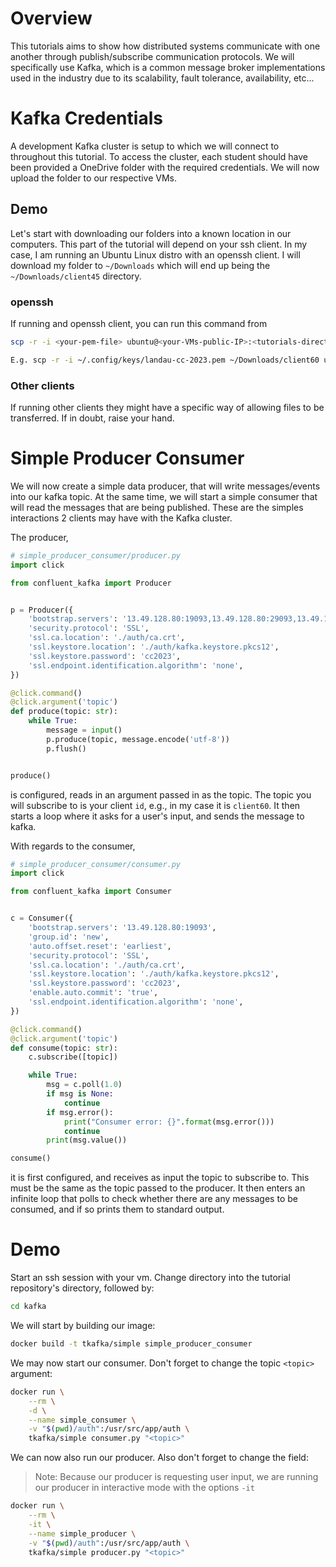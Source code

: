 # Overview

This tutorials aims to show how distributed systems communicate with one
another through publish/subscribe communication protocols. We will specifically
use Kafka, which is a common message broker implementations used in the
industry due to its scalability, fault tolerance, availability, etc...

# Kafka Credentials

A development Kafka cluster is setup to which we will connect to throughout
this tutorial. To access the cluster, each student should have been provided a
OneDrive folder with the required credentials. We will now upload the folder to
our respective VMs.

## Demo

Let's start with downloading our folders into a known location in our
computers. This part of the tutorial will depend on your ssh client. In my
case, I am running an Ubuntu Linux distro with an openssh client. I will
download my folder to `~/Downloads` which will end up being the
`~/Downloads/client45` directory.

### openssh

If running and openssh client, you can run this command from 

```bash
scp -r -i <your-pem-file> ubuntu@<your-VMs-public-IP>:<tutorials-directory> <folder-path-just-downloaded>

E.g. scp -r -i ~/.config/keys/landau-cc-2023.pem ~/Downloads/client60 ubuntu@13.48.5.125:/home/ubuntu/repos/cc-2023-tutorials
```

### Other clients

If running other clients they might have a specific way of allowing files to be
transferred. If in doubt, raise your hand.

# Simple Producer Consumer

We will now create a simple data producer, that will write messages/events into
our kafka topic. At the same time, we will start a simple consumer that will
read the messages that are being published. These are the simples interactions
2 clients may have with the Kafka cluster. 

The producer, 
```python
# simple_producer_consumer/producer.py
import click

from confluent_kafka import Producer


p = Producer({
    'bootstrap.servers': '13.49.128.80:19093,13.49.128.80:29093,13.49.128.80:39093',
    'security.protocol': 'SSL',
    'ssl.ca.location': './auth/ca.crt',
    'ssl.keystore.location': './auth/kafka.keystore.pkcs12',
    'ssl.keystore.password': 'cc2023',
    'ssl.endpoint.identification.algorithm': 'none',
})

@click.command()
@click.argument('topic')
def produce(topic: str): 
    while True: 
        message = input()
        p.produce(topic, message.encode('utf-8'))
        p.flush()


produce()
```
is configured, reads in an argument passed in as the topic. The topic you will
subscribe to is your client `id`, e.g., in my case it is `client60`. It then
starts a loop where it asks for a user's input, and sends the message to kafka.

With regards to the consumer,
```python
# simple_producer_consumer/consumer.py
import click 

from confluent_kafka import Consumer


c = Consumer({
    'bootstrap.servers': '13.49.128.80:19093',
    'group.id': 'new',
    'auto.offset.reset': 'earliest',
    'security.protocol': 'SSL',
    'ssl.ca.location': './auth/ca.crt',
    'ssl.keystore.location': './auth/kafka.keystore.pkcs12',
    'ssl.keystore.password': 'cc2023',
    'enable.auto.commit': 'true',
    'ssl.endpoint.identification.algorithm': 'none',
})

@click.command()
@click.argument('topic')
def consume(topic: str): 
    c.subscribe([topic])

    while True:
        msg = c.poll(1.0)
        if msg is None:
            continue
        if msg.error():
            print("Consumer error: {}".format(msg.error()))
            continue
        print(msg.value())

consume()
```
it is first configured, and receives as input the topic to subscribe to.
This must be the same as the topic passed to the producer. It then enters an
infinite loop that polls to check whether there are any messages to be
consumed, and if so prints them to standard output. 

# Demo

Start an ssh session with your vm. Change directory into the tutorial
repository's directory, followed by: 
```bash
cd kafka
```

We will start by building our image: 
```bash
docker build -t tkafka/simple simple_producer_consumer
```

We may now start our consumer. Don't forget to change the topic `<topic>`
argument: 
```bash
docker run \
    --rm \
    -d \
    --name simple_consumer \
    -v "$(pwd)/auth":/usr/src/app/auth \
    tkafka/simple consumer.py "<topic>"
```

We can now also run our producer. Also don't forget to change the <topic> field:

> Note: 
> Because our producer is requesting user input, we are running our producer in
> interactive mode with the options `-it`

```bash
docker run \
    --rm \
    -it \
    --name simple_producer \
    -v "$(pwd)/auth":/usr/src/app/auth \
    tkafka/simple producer.py "<topic>"
```


